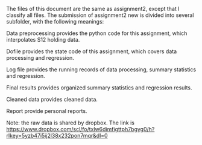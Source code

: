 The files of this document are the same as assignment2, except that I classify all files. The submission of assignment2 new is divided into several subfolder, with the following meanings:

Data preprocessing provides the python code for this assignment, which interpolates S12 holding data.

Dofile provides the state code of this assignment, which covers data processing and regression.

Log file provides the running records of data processing, summary statistics and regression.

Final results provides organized summary statistics and regression results.

Cleaned data provides cleaned data.

Report provide personal reports.

Note: the raw data is shared by dropbox. The link is https://www.dropbox.com/scl/fo/txlw6dimfigttph7bgyg0/h?rlkey=5yzb47i5ij2l38x232pon7mqr&dl=0

